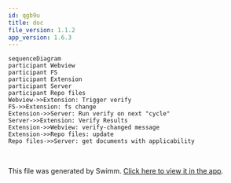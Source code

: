 ```yaml
---
id: qgb9u
title: doc
file_version: 1.1.2
app_version: 1.6.3
---
```


<!--MERMAID {width:100}-->
```mermaid
sequenceDiagram
participant Webview
participant FS
participant Extension
participant Server
participant Repo files
Webview->>Extension: Trigger verify
FS->>Extension: fs change
Extension->>Server: Run verify on next "cycle"
Server->>Extension: Verify Results
Extension->>Webview: verify-changed message
Extension->>Repo files: update
Repo files->>Server: get documents with applicability
```
<!--MCONTENT {content: "sequenceDiagram<br/>\nparticipant Webview<br/>\nparticipant FS<br/>\nparticipant Extension<br/>\nparticipant Server<br/>\nparticipant Repo files<br/>\nWebview->>Extension: Trigger verify<br/>\nFS->>Extension: fs change<br/>\nExtension->>Server: Run verify on next \"cycle\"<br/>\nServer->>Extension: Verify Results<br/>\nExtension->>Webview: verify-changed message<br/>\nExtension->>Repo files: update<br/>\nRepo files->>Server: get documents with applicability<br/>"} --->

<br/>

This file was generated by Swimm. [Click here to view it in the app](https://swimm-web-app.web.app/repos/Z2l0aHViJTNBJTNBdDElM0ElM0FlcmFuLXN3aW1t/docs/qgb9u).
